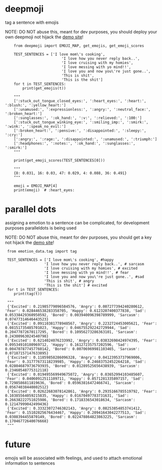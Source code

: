 # deepmoji

tag a sentence with emojis

NOTE: DO NOT abuse this, meant for dev purposes, you should deploy your own deepmoji not hijack the [demo site](https://deepmoji.mit.edu/)!

        from deepmoji import EMOJI_MAP, get_emojis, get_emoji_scores
        
        TEST_SENTENCES = ['I love mom\'s cooking',
                              'I love how you never reply back..',
                              'I love cruising with my homies',
                              'I love messing with yo mind!!',
                              'I love you and now you\'re just gone..',
                              'This is shit',
                              'This is the shit']
        for t in TEST_SENTENCES:
            print(get_emojis(t))
            
        """
        [':stuck_out_tongue_closed_eyes:', ':heart_eyes:', ':heart:', ':blush:', ':yellow_heart:']
        [':unamused:', ':expressionless:', ':angry:', ':neutral_face:', ':broken_heart:']
        [':sunglasses:', ':ok_hand:', ':v:', ':relieved:', ':100:']
        [':stuck_out_tongue_winking_eye:', ':smiling_imp:', ':smirk:', ':wink:', ':speak_no_evil:']
        [':broken_heart:', ':pensive:', ':disappointed:', ':sleepy:', ':cry:']
        [':angry:', ':rage:', ':disappointed:', ':unamused:', ':triumph:']
        [':headphones:', ':notes:', ':ok_hand:', ':sunglasses:', ':smirk:']
        """
        
        print(get_emoji_scores(TEST_SENTENCES[0]))
        
        """
        {8: 0.031, 16: 0.03, 47: 0.029, 4: 0.088, 36: 0.491}
        """
        
        emoji = EMOJI_MAP[4]
        print(emoji)  # :heart_eyes:
        
         
# parallel dots

assigning a emotion to a sentence can be complicated, for development purposes paralleldots is being used

NOTE: DO NOT abuse this, meant for dev purposes, you should get a key not hijack the [demo site](https://www.paralleldots.com/text-analysis-apis)!

     from emotion_data.tag import tag
     
     TEST_SENTENCES = ['I love mom\'s cooking', #happy
                      'I love how you never reply back..', # sarcasm
                      'I love cruising with my homies', # excited
                      'I love messing with yo mind!!', # fear
                      'I love you and now you\'re just gone..', #sad
                      'This is shit', # angry
                      'This is the shit'] # excited
     for t in TEST_SENTENCES:
        print(tag(t))
        
     """
     {'Excited': 0.21985779096584576, 'Angry': 0.007277394240280612, 'Fear': 0.028446538283358705, 'Happy': 0.6123207400377838, 'Sad': 0.05338429360950592, 'Bored': 0.003940096398789999, 'Sarcasm': 0.07477314646443523}
     {'Excited': 0.09110381778948567, 'Angry': 0.2232724453005621, 'Fear': 0.08151735485701023, 'Happy': 0.046755292242729944, 'Sad': 0.20477872670117295, 'Bored': 0.10956273286363101, 'Sarcasm': 0.24300963024540798}
     {'Excited': 0.6214024076233992, 'Angry': 0.03832698424974395, 'Fear': 0.09534910180969712, 'Happy': 0.16127235757202596, 'Sad': 0.004707877457760142, 'Bored': 0.00706969981103465, 'Sarcasm': 0.07187157147633895}
     {'Excited': 0.11859858286096328, 'Angry': 0.04123953737969006, 'Fear': 0.31777673118239985, 'Happy': 0.24683752452264218, 'Sad': 0.028046879736793935, 'Bored': 0.01289525656438939, 'Sarcasm': 0.23460548775312118}
     {'Excited': 0.019495569949675072, 'Angry': 0.03652994103485607, 'Fear': 0.04060912511109711, 'Happy': 0.0571281335897157, 'Sad': 0.7298586811819636, 'Bored': 0.05963816472466741, 'Sarcasm': 0.05674038440802512}
     {'Excited': 0.02622683078142861, 'Angry': 0.2935166785519792, 'Fear': 0.10385564059215835, 'Happy': 0.01670497783731631, 'Sad': 0.26638222751025986, 'Bored': 0.1718336543018634, 'Sarcasm': 0.12147999042499436}
     {'Excited': 0.33323072746382143, 'Angry': 0.08253854853741412, 'Fear': 0.15102825676434467, 'Happy': 0.20941643042277513, 'Sad': 0.0308394455870149, 'Bored': 0.022478864823863225, 'Sarcasm': 0.17046772640076668}
     """
        
# future

emojis will be associated with feelings, and used to attach emotional information to sentences